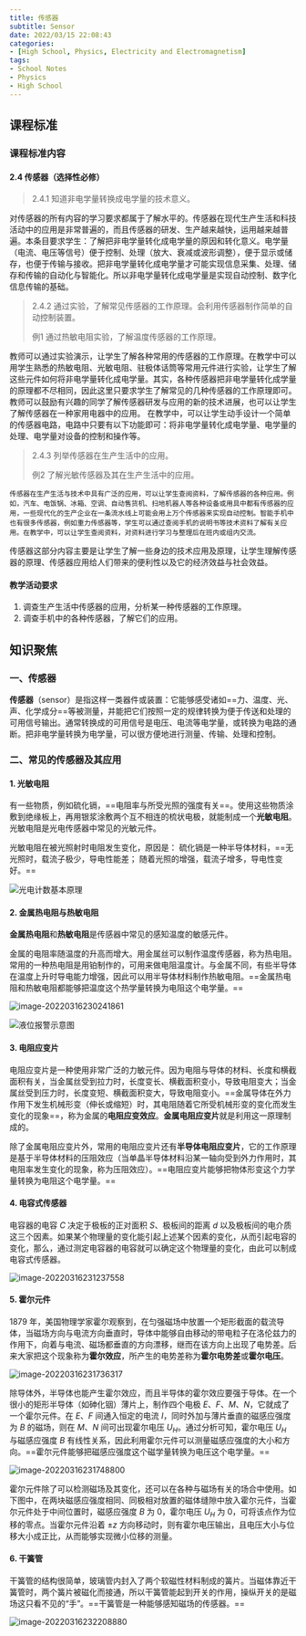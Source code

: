 ```yaml
---
title: 传感器
subtitle: Sensor
date: 2022/03/15 22:08:43
categories:
- [High School, Physics, Electricity and Electromagnetism]
tags:
- School Notes
- Physics
- High School
---
```


## 课程标准

### 课程标准内容

#### 2.4 传感器（选择性必修）

> 2.4.1 知道非电学量转换成电学量的技术意义。

对传感器的所有内容的学习要求都属于了解水平的。传感器在现代生产生活和科技活动中的应用是非常普遍的，而且传感器的研发、生产越来越快，运用越来越普遍。本条目要求学生：了解把非电学量转化成电学量的原因和转化意义。电学量（电流、电压等信号）便于控制、处理（放大、衰减或波形调整），便于显示或储存，也便于传输与接收。把非电学量转化成电学量才可能实现信息采集、处理、储存和传输的自动化与智能化。所以非电学量转化成电学量是实现自动控制、数字化信息传输的基础。

> 2.4.2 通过实验，了解常见传感器的工作原理。会利用传感器制作简单的自动控制装置。
>
> 例1 通过热敏电阻实验，了解温度传感器的工作原理。

教师可以通过实验演示，让学生了解各种常用的传感器的工作原理。在教学中可以用学生熟悉的热敏电阻、光敏电阻、驻极体话筒等常用元件进行实验，让学生了解这些元件如何将非电学量转化成电学量。其实，各种传感器把非电学量转化成学量的原理都不尽相同，因此这里只要求学生了解常见的几种传感器的工作原理即可。教师可以鼓励有兴趣的同学了解传感器研发与应用的新的技术进展，也可以让学生了解传感器在一种家用电器中的应用。
在教学中，可以让学生动手设计一个简单的传感器电路，电路中只要有以下功能即可：将非电学量转化成电学量、电学量的处理、电学量对设备的控制和操作等。

> 2.4.3 列举传感器在生产生活中的应用。
>
> 例2 了解光敏传感器及其在生产生活中的应用。

	传感器在生产生活与技术中具有广泛的应用，可以让学生查阅资料，了解传感器的各种应用。例如，汽车、电饭锅、冰箱、空调、自动售货机、扫地机器人等各种设备或用具中都有传感器的应用，一些现代化的生产企业在一条流水线上可能会用上万个传感器来实现自动控制。智能手机中也有很多传感器，例如重力传感器等，学生可以通过查阅手机的说明书等技术资料了解有关应用。在教学中，可以让学生查阅资料，对资料进行学习与整理后在班内或组内交流。

传感器这部分内容主要是让学生了解一些身边的技术应用及原理，让学生理解传感器的原理、传感器应用给人们带来的便利性以及它的经济效益与社会效益。

#### 教学活动要求

1. 调查生产生活中传感器的应用，分析某一种传感器的工作原理。
2. 调查手机中的各种传感器，了解它们的应用。

## 知识聚焦

### 一、传感器

**传感器**（sensor）是指这样一类器件或装置：它能够感受诸如==力、温度、光、声、化学成分==等被测量，并能把它们按照一定的规律转换为便于传送和处理的可用信号输出。通常转换成的可用信号是电压、电流等电学量，或转换为电路的通断。把非电学量转换为电学量，可以很方便地进行测量、传输、处理和控制。

### 二、常见的传感器及其应用

#### 1. 光敏电阻

有一些物质，例如硫化镉，==电阻率与所受光照的强度有关==。使用这些物质涂敷到绝缘板上，再用银浆涂敷两个互不相连的梳状电极，就能制成一个**光敏电阻**。光敏电阻是光电传感器中常见的光敏元件。

光敏电阻在被光照射时电阻发生变化，原因是： 硫化镉是一种半导体材料，==无光照时，载流子极少，导电性能差； 随着光照的增强，载流子增多，导电性变好。==

![光电计数基本原理](https://raw.githubusercontent.com/PassionPenguin/picgo-database/main/image-20220316230352626.png)

#### 2. 金属热电阻与热敏电阻

**金属热电阻**和**热敏电阻**是传感器中常见的感知温度的敏感元件。

金属的电阻率随温度的升高而增大。用金属丝可以制作温度传感器，称为热电阻。常用的一种热电阻是用铂制作的，可用来做电阻温度计。与金属不同，有些半导体在温度上升时导电能力增强，因此可以用半导体材料制作热敏电阻。==金属热电阻和热敏电阻都能够把温度这个热学量转换为电阻这个电学量。==

![image-20220316230241861](https://raw.githubusercontent.com/PassionPenguin/picgo-database/main/image-20220316230241861.png)

![液位报警示意图](https://raw.githubusercontent.com/PassionPenguin/picgo-database/main/image-20220316230423936.png)

#### 3. 电阻应变片

电阻应变片是一种使用非常广泛的力敏元件。因为电阻与导体的材料、长度和横截面积有关，当金属丝受到拉力时，长度变长、横截面积变小，导致电阻变大；当金属丝受到压力时，长度变短、横截面积变大，导致电阻变小。==金属导体在外力作用下发生机械形变（伸长或缩短）时，其电阻随着它所受机械形变的变化而发生变化的现象==，称为金属的**电阻应变效应**。**金属电阻应变片**就是利用这一原理制成的。

除了金属电阻应变片外，常用的电阻应变片还有**半导体电阻应变片**，它的工作原理是基于半导体材料的压阻效应（当单晶半导体材料沿某一轴向受到外力作用时，其电阻率发生变化的现象，称为压阻效应）。==电阻应变片能够把物体形变这个力学量转换为电阻这个电学量。==

#### 4. 电容式传感器

电容器的电容 $C$ 决定于极板的正对面积 $S$、极板间的距离 $d$ 以及极板间的电介质这三个因素。如果某个物理量的变化能引起上述某个因素的变化，从而引起电容的变化，那么，通过测定电容器的电容就可以确定这个物理量的变化，由此可以制成电容式传感器。

![image-20220316231237558](https://raw.githubusercontent.com/PassionPenguin/picgo-database/main/image-20220316231237558.png)

#### 5. 霍尔元件

1879 年，美国物理学家霍尔观察到，在匀强磁场中放置一个矩形截面的载流导体，当磁场方向与电流方向垂直时，导体中能够自由移动的带电粒子在洛伦兹力的作用下，向着与电流、磁场都垂直的方向漂移，继而在该方向上出现了电势差。后来大家把这个现象称为**霍尔效应**，所产生的电势差称为**霍尔电势差**或**霍尔电压**。

![image-20220316231736317](https://raw.githubusercontent.com/PassionPenguin/picgo-database/main/image-20220316231736317.png)

除导体外，半导体也能产生霍尔效应，而且半导体的霍尔效应要强于导体。在一个很小的矩形半导体（如砷化铟）薄片上，制作四个电极 $E$、$F$、$M$、$N$，它就成了一个霍尔元件。在 $E$、$F$ 间通入恒定的电流 $I$，同时外加与薄片垂直的磁感应强度为 $B$ 的磁场，则在 $M$、$N$ 间可出现霍尔电压 $U_H$。通过分析可知，霍尔电压 $U_H$ 与磁感应强度 $B$ 有线性关系，因此利用霍尔元件可以测量磁感应强度的大小和方向。==霍尔元件能够把磁感应强度这个磁学量转换为电压这个电学量。==

![image-20220316231748800](https://raw.githubusercontent.com/PassionPenguin/picgo-database/main/image-20220316231748800.png)

霍尔元件除了可以检测磁场及其变化，还可以在各种与磁场有关的场合中使用。如下图中，在两块磁感应强度相同、同极相对放置的磁体缝隙中放入霍尔元件，当霍尔元件处于中间位置时，磁感应强度 $B$ 为 $0$，霍尔电压 $U_H$ 为 $0$，可将该点作为位移的零点。当霍尔元件沿着 $\pm z$ 方向移动时，则有霍尔电压输出，且电压大小与位移大小成正比，从而能够实现微小位移的测量。

#### 6. 干簧管

干簧管的结构很简单，玻璃管内封入了两个软磁性材料制成的簧片。当磁体靠近干簧管时，两个簧片被磁化而接通，所以干簧管能起到开关的作用，操纵开关的是磁场这只看不见的“手”。==干簧管是一种能够感知磁场的传感器。==

![image-20220316232208880](https://raw.githubusercontent.com/PassionPenguin/picgo-database/main/image-20220316232208880.png)